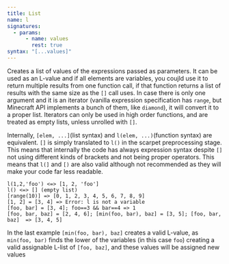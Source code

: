 ```yaml
---
title: List
name: l
signatures:
  - params:
      - name: values
        rest: true
syntax: "[...values]"
---
```


Creates a list of values of the expressions passed as parameters. It can be used
as an L-value and if all elements are variables, you coujld use it to return
multiple results from one function call, if that function returns a list of
results with the same size as the `[]` call uses. In case there is only one
argument and it is an iterator (vanilla expression specification has `range`,
but Minecraft API implements a bunch of them, like `diamond`), it will convert
it to a proper list. Iterators can only be used in high order functions, and are
treated as empty lists, unless unrolled with `[]`.

Internally, `[elem, ...]`(list syntax) and `l(elem, ...)`(function syntax) are
equivalent. `[]` is simply translated to `l()` in the scarpet preprocessing
stage. This means that internally the code has always expression syntax despite
`[]` not using different kinds of brackets and not being proper operators. This
means that `l(]` and `[)` are also valid although not recommended as they will
make your code far less readable.

```scarpet
l(1,2,'foo') <=> [1, 2, 'foo']
l() <=> [] (empty list)
[range(10)] => [0, 1, 2, 3, 4, 5, 6, 7, 8, 9]
[1, 2] = [3, 4] => Error: l is not a variable
[foo, bar] = [3, 4]; foo==3 && bar==4 => 1
[foo, bar, baz] = [2, 4, 6]; [min(foo, bar), baz] = [3, 5]; [foo, bar, baz]  => [3, 4, 5]
```

In the last example `[min(foo, bar), baz]` creates a valid L-value, as
`min(foo, bar)` finds the lower of the variables (in this case `foo`) creating a
valid assignable L-list of `[foo, baz]`, and these values will be assigned new
values
